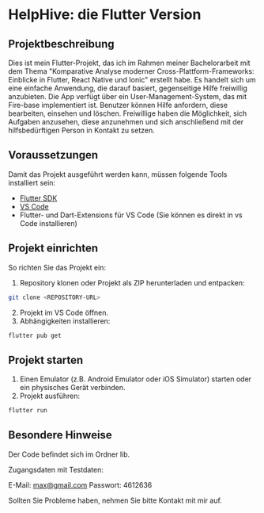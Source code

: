 # HelpHive: die Flutter Version

## Projektbeschreibung
Dies ist mein Flutter-Projekt, das ich im Rahmen meiner Bachelorarbeit mit dem Thema "Komparative Analyse moderner Cross-Plattform-Frameworks: Einblicke in Flutter, React Native und Ionic" erstellt habe. Es handelt sich um eine einfache Anwendung, die darauf basiert, gegenseitige Hilfe freiwillig anzubieten. Die App verfügt über ein User-Management-System, das mit Fire-base implementiert ist.
Benutzer können Hilfe anfordern, diese bearbeiten, einsehen und löschen. Freiwillige haben die Möglichkeit, sich Aufgaben anzusehen, diese anzunehmen und sich anschließend mit der hilfsbedürftigen Person in Kontakt zu setzen.

## Voraussetzungen
Damit das Projekt ausgeführt werden kann, müssen folgende Tools installiert sein:

- [Flutter SDK](https://flutter.dev/docs/get-started/install)
- [VS Code](https://code.visualstudio.com/)
- Flutter- und Dart-Extensions für VS Code (Sie können es direkt in vs Code installieren)

## Projekt einrichten
So richten Sie das Projekt ein:

1. Repository klonen oder Projekt als ZIP herunterladen und entpacken:

```bash
git clone <REPOSITORY-URL>
```

2. Projekt im VS Code öffnen.
3. Abhängigkeiten installieren:

```bash
flutter pub get
```

## Projekt starten
1. Einen Emulator (z.B. Android Emulator oder iOS Simulator) starten oder ein physisches Gerät verbinden.
2. Projekt ausführen:

```bash
flutter run
```

## Besondere Hinweise

Der Code befindet sich im Ordner lib.

Zugangsdaten mit Testdaten:

E-Mail:      max@gmail.com
Passwort:    4612636


Sollten Sie Probleme haben, nehmen Sie bitte Kontakt mit mir auf.

